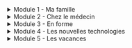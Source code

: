 <details>
  <summary>Module 1 - Ma famille</summary>
  
  Ma famille et moi: [Read aloud](https://adaligand.github.io/9FR/famillereadaloud.html)&nbsp;[Dictation](https://adaligand.github.io/9FR/Familledictation.html)&nbsp;[Reading](https://adaligand.github.io/9FR/Familyreading.html)

  Description: [Read aloud](https://adaligand.github.io/9FR/ReadaloudDescription.html)&nbsp;[Dictation](https://adaligand.github.io/9FR/DictationDescription.html)&nbsp;[Reading](https://adaligand.github.io/9FR/DescriptionReading.html)

  Personnalité: [Read aloud](https://adaligand.github.io/9FR/Personalitéaloud.html)&nbsp;[Dictation](https://adaligand.github.io/9FR/Personalitédict.html)&nbsp;[Reading](https://adaligand.github.io/9FR/Personalitéread.html)

  Mon enfance: [Read aloud](https://adaligand.github.io/9FR/enfancealoud.html)&nbsp;[Dictation](https://adaligand.github.io/9FR/enfancedict.html)&nbsp;[Reading](https://adaligand.github.io/9FR/enfanceread.html)

</details>

<details>
  <summary>Module 2 - Chez le médecin</summary>
  
  Le corps: [Read aloud](#)&nbsp;[Dictation](#)&nbsp;[Reading](#)

  J'ai mal: [Read aloud](#)&nbsp;[Dictation](#)&nbsp;[Reading](#)

  Problèmes de santé: [Read aloud](#)&nbsp;[Dictation](#)&nbsp;[Reading](#)

  Je me suis fait mal: [Read aloud](#)&nbsp;[Dictation](#)&nbsp;[Reading](#)

  Chez le médecin: [Read aloud](#)&nbsp;[Dictation](#)&nbsp;[Reading](#)

</details>

<details>
  <summary>Module 3 - En forme</summary>
  
  Les sports: [Read aloud](#)&nbsp;[Dictation](#)&nbsp;[Reading](#)

  Les bienfaits du sport: [Read aloud](#)&nbsp;[Dictation](#)&nbsp;[Reading](#)

  Je mange: [Read aloud](#)&nbsp;[Dictation](#)&nbsp;[Reading](#)

  Bonne cuisine: [Read aloud](#)&nbsp;[Dictation](#)&nbsp;[Reading](#)

  En pleine forme: [Read aloud](#)&nbsp;[Dictation](#)&nbsp;[Reading](#)

</details>

<details>
  <summary>Module 4 - Les nouvelles technologies</summary>
  
  Nouvelles technologies: [Read aloud](#)&nbsp;[Dictation](#)&nbsp;[Reading](#)

  Internet: [Read aloud](#)&nbsp;[Dictation](#)&nbsp;[Reading](#)

  Lecture: [Read aloud](#)&nbsp;[Dictation](#)&nbsp;[Reading](#)

  Musique: [Read aloud](#)&nbsp;[Dictation](#)&nbsp;[Reading](#)

  Télé: [Read aloud](#)&nbsp;[Dictation](#)&nbsp;[Reading](#)

  Cinéma: [Read aloud](#)&nbsp;[Dictation](#)&nbsp;[Reading](#)

</details>

<details>
  <summary>Module 5 - Les vacances</summary>
  
  Pays: [Read aloud](#)&nbsp;[Dictation](#)&nbsp;[Reading](#)

  Vacances: [Read aloud](#)&nbsp;[Dictation](#)&nbsp;[Reading](#)

  En ville: [Read aloud](#)&nbsp;[Dictation](#)&nbsp;[Reading](#)

  Les directions: [Read aloud](#)&nbsp;[Dictation](#)&nbsp;[Reading](#)

  Les courses: [Read aloud](#)&nbsp;[Dictation](#)&nbsp;[Reading](#)

  Au resto: [Read aloud](#)&nbsp;[Dictation](#)&nbsp;[Reading](#)

  Jours de fête: [Read aloud](#)&nbsp;[Dictation](#)&nbsp;[Reading](#)

</details>
